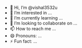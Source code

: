 - 👋 Hi, I’m @vishal3532u
- 👀 I’m interested in ...
- 🌱 I’m currently learning ...
- 💞️ I’m looking to collaborate on ...
- 📫 How to reach me ...
- 😄 Pronouns: ...
- ⚡ Fun fact: ...

<!---
vishal3532u/vishal3532u is a ✨ special ✨ repository because its `README.md` (this file) appears on your GitHub profile.
You can click the Preview link to take a look at your changes.
--->
